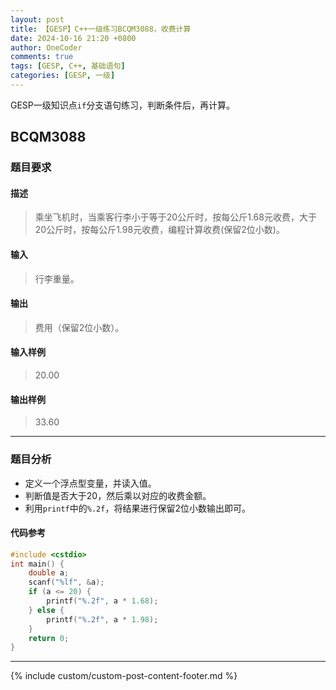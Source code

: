 ```yaml
---
layout: post
title: 【GESP】C++一级练习BCQM3088，收费计算
date: 2024-10-16 21:20 +0800
author: OneCoder
comments: true
tags: [GESP, C++, 基础语句]
categories: [GESP, 一级]
---
```

GESP一级知识点`if`分支语句练习，判断条件后，再计算。

<!--more-->

## BCQM3088

### 题目要求

#### 描述

>乘坐飞机时，当乘客行李小于等于20公斤时，按每公斤1.68元收费，大于20公斤时，按每公斤1.98元收费，编程计算收费(保留2位小数)。

#### 输入

>行李重量。

#### 输出

>费用（保留2位小数）。

#### 输入样例

>20.00

#### 输出样例

>33.60

---

### 题目分析

- 定义一个浮点型变量，并读入值。
- 判断值是否大于20，然后乘以对应的收费金额。
- 利用`printf`中的`%.2f`，将结果进行保留2位小数输出即可。

#### 代码参考

```cpp
#include <cstdio>
int main() {
    double a;
    scanf("%lf", &a);
    if (a <= 20) {
        printf("%.2f", a * 1.68);
    } else {
        printf("%.2f", a * 1.98);
    }
    return 0;
}
```

---

{% include custom/custom-post-content-footer.md %}
